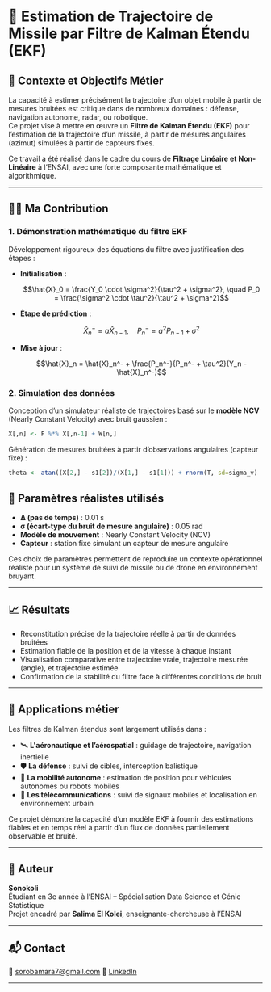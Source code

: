 # 🎯 Estimation de Trajectoire de Missile par Filtre de Kalman Étendu (EKF)

## 📌 Contexte et Objectifs Métier

La capacité à estimer précisément la trajectoire d’un objet mobile à partir de mesures bruitées est critique dans de nombreux domaines : défense, navigation autonome, radar, ou robotique.  
Ce projet vise à mettre en œuvre un **Filtre de Kalman Étendu (EKF)** pour l’estimation de la trajectoire d’un missile, à partir de mesures angulaires (azimut) simulées à partir de capteurs fixes.

Ce travail a été réalisé dans le cadre du cours de **Filtrage Linéaire et Non-Linéaire** à l’ENSAI, avec une forte composante mathématique et algorithmique.

---

## 👨‍💻 Ma Contribution

### 1. Démonstration mathématique du filtre EKF

Développement rigoureux des équations du filtre avec justification des étapes :

- **Initialisation** :
  ```math
  \hat{X}_0 = \frac{Y_0 \cdot \sigma^2}{\tau^2 + \sigma^2}, \quad P_0 = \frac{\sigma^2 \cdot \tau^2}{\tau^2 + \sigma^2}
  ```

- **Étape de prédiction** :
  ```math
  \hat{X}_n^- = a\hat{X}_{n-1}, \quad P_n^- = a^2P_{n-1} + \sigma^2
  ```

- **Mise à jour** :
  ```math
  \hat{X}_n = \hat{X}_n^- + \frac{P_n^-}{P_n^- + \tau^2}(Y_n - \hat{X}_n^-)
  ```

### 2. Simulation des données

Conception d’un simulateur réaliste de trajectoires basé sur le **modèle NCV** (Nearly Constant Velocity) avec bruit gaussien :

```r
X[,n] <- F %*% X[,n-1] + W[n,]
```

Génération de mesures bruitées à partir d’observations angulaires (capteur fixe) :

```r
theta <- atan((X[2,] - s1[2])/(X[1,] - s1[1])) + rnorm(T, sd=sigma_v)
```

## 🔧 Paramètres réalistes utilisés

- **Δ (pas de temps)** : 0.01 s  
- **σ (écart-type du bruit de mesure angulaire)** : 0.05 rad  
- **Modèle de mouvement** : Nearly Constant Velocity (NCV)  
- **Capteur** : station fixe simulant un capteur de mesure angulaire

Ces choix de paramètres permettent de reproduire un contexte opérationnel réaliste pour un système de suivi de missile ou de drone en environnement bruyant.

---

## 📈 Résultats

- Reconstitution précise de la trajectoire réelle à partir de données bruitées
- Estimation fiable de la position et de la vitesse à chaque instant
- Visualisation comparative entre trajectoire vraie, trajectoire mesurée (angle), et trajectoire estimée
- Confirmation de la stabilité du filtre face à différentes conditions de bruit

---

## 💼 Applications métier

Les filtres de Kalman étendus sont largement utilisés dans :

- 🛰️ **L'aéronautique et l’aérospatial** : guidage de trajectoire, navigation inertielle
- 🛡️ **La défense** : suivi de cibles, interception balistique
- 🚗 **La mobilité autonome** : estimation de position pour véhicules autonomes ou robots mobiles
- 📡 **Les télécommunications** : suivi de signaux mobiles et localisation en environnement urbain

Ce projet démontre la capacité d’un modèle EKF à fournir des estimations fiables et en temps réel à partir d’un flux de données partiellement observable et bruité.

---

## 👤 Auteur

**Sonokoli**  
Étudiant en 3e année à l’ENSAI – Spécialisation Data Science et Génie Statistique  
Projet encadré par **Salima El Kolei**, enseignante-chercheuse à l’ENSAI

---

## 📬 Contact

📧 sorobamara7@gmail.com
💼 [LinkedIn](https://www.linkedin.com/in/bamarasoro/)

---


